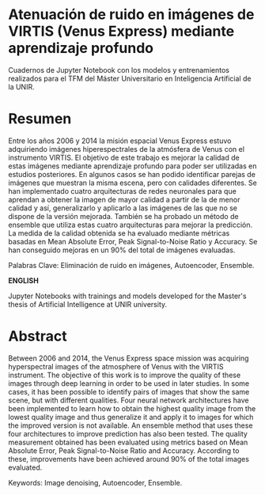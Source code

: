 # Atenuación de ruido en imágenes de VIRTIS (Venus Express) mediante aprendizaje profundo

Cuadernos de Jupyter Notebook con los modelos y entrenamientos realizados para el TFM del Máster Universitario en Inteligencia Artificial de la UNIR.

# Resumen

Entre los años 2006 y 2014 la misión espacial Venus Express estuvo adquiriendo imágenes hiperespectrales de la atmósfera de Venus con el instrumento VIRTIS. El objetivo de este trabajo es mejorar la calidad de estas imágenes mediante aprendizaje profundo para poder ser utilizadas en estudios posteriores. En algunos casos se han podido identificar parejas de imágenes que muestran la misma escena, pero con calidades diferentes. Se han implementado cuatro arquitecturas de redes neuronales para que aprendan a obtener la imagen de mayor calidad a partir de la de menor calidad y así, generalizarlo y aplicarlo a las imágenes de las que no se dispone de la versión mejorada. También se ha probado un método de ensemble que utiliza estas cuatro arquitecturas para mejorar la predicción. La medida de la calidad obtenida se ha evaluado mediante métricas basadas en Mean Absolute Error, Peak Signal-to-Noise Ratio y Accuracy. Se han conseguido mejoras en un 90% del total de imágenes evaluadas.

Palabras Clave: Eliminación de ruido en imágenes, Autoencoder, Ensemble.

**ENGLISH**

Jupyter Notebooks with trainings and models developed for the Master's thesis of Artificial Intelligence at UNIR university.

# Abstract

Between 2006 and 2014, the Venus Express space mission was acquiring hyperspectral images of the atmosphere of Venus with the VIRTIS instrument. The objective of this work is to improve the quality of these images through deep learning in order to be used in later studies. In some cases, it has been possible to identify pairs of images that show the same scene, but with different qualities. Four neural network architectures have been implemented to learn how to obtain the highest quality image from the lowest quality image and thus generalize it and apply it to images for which the improved version is not available. An ensemble method that uses these four architectures to improve prediction has also been tested. The quality measurement obtained has been evaluated using metrics based on Mean Absolute Error, Peak Signal-to-Noise Ratio and Accuracy. According to these, improvements have been achieved around 90% of the total images evaluated.

Keywords: Image denoising, Autoencoder, Ensemble.

